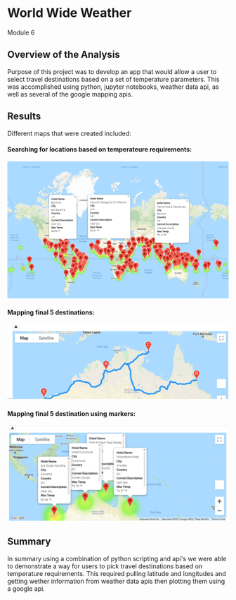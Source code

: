 # World Wide Weather
Module 6

## Overview of the Analysis

Purpose of this project was to develop an app that would allow a user to select travel destinations based on a set of temperature parameters.  This was accomplished using
python, jupyter notebooks, weather data api, as well as several of the google mapping apis.

## Results

Different maps that were created included:

#### Searching for locations based on temperateure requirements:

![](https://github.com/lavec0324/World_Weather_Analysis/blob/main/Vacation_Search/WeatherPy_vacation_map.png)

#### Mapping final 5 destinations:

![](https://github.com/lavec0324/World_Weather_Analysis/blob/main/Vacation_Itinerary/WeatherPy_travel_map.png)

#### Mapping final 5 destination using markers:

![](https://github.com/lavec0324/World_Weather_Analysis/blob/main/Vacation_Itinerary/WeatherPy_travel_map_markers.png)

## Summary

In summary using a combination of python scripting and api's we were able to demonstrate a way for users to pick travel destinations based on temperature requirements.  This required pulling latitude and longitudes and getting wether information from weather data apis then plotting them using a google api.
